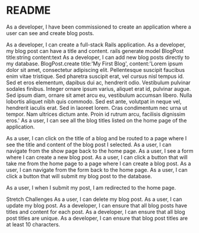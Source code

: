 # README

As a developer, I have been commissioned to create an application where a user can see and create blog posts.

As a developer, I can create a full-stack Rails application.
As a developer, my blog post can have a title and content.
rails generate model BlogPost title:string content:text
As a developer, I can add new blog posts directly to my database.
BlogPost.create title:'My First Blog', content:'Lorem ipsum dolor sit amet, consectetur adipiscing elit. Pellentesque suscipit faucibus enim vitae tristique. Sed pharetra suscipit erat, vel cursus nisl tempus id. Sed et eros elementum, dapibus dui ac, hendrerit odio. Vestibulum pulvinar sodales finibus. Integer ornare ipsum varius, aliquet erat id, pulvinar augue. Sed ipsum diam, ornare sit amet arcu eu, vestibulum accumsan libero. Nulla lobortis aliquet nibh quis commodo. Sed est ante, volutpat in neque vel, hendrerit iaculis erat. Sed in laoreet lorem. Cras condimentum nec urna ut tempor. Nam ultrices dictum ante. Proin id rutrum arcu, facilisis dignissim eros.'
As a user, I can see all the blog titles listed on the home page of the application.

As a user, I can click on the title of a blog and be routed to a page where I see the title and content of the blog post I selected.
As a user, I can navigate from the show page back to the home page.
As a user, I see a form where I can create a new blog post.
As a user, I can click a button that will take me from the home page to a page where I can create a blog post.
As a user, I can navigate from the form back to the home page.
As a user, I can click a button that will submit my blog post to the database.


As a user, I when I submit my post, I am redirected to the home page.



Stretch Challenges
As a user, I can delete my blog post.
As a user, I can update my blog post.
As a developer, I can ensure that all blog posts have titles and content for each post.
As a developer, I can ensure that all blog post titles are unique.
As a developer, I can ensure that blog post titles are at least 10 characters.

